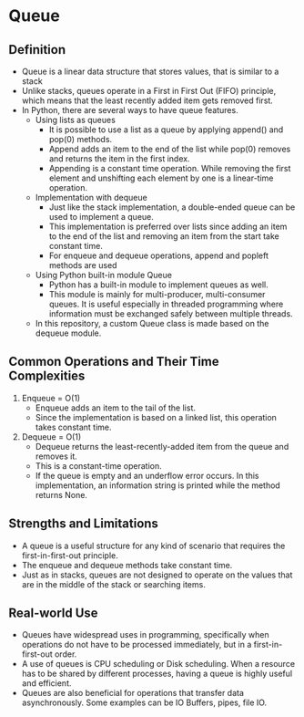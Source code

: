 # Queue

## Definition

- Queue is a linear data structure that stores values, that is similar to a stack
- Unlike stacks, queues operate in a First in First Out (FIFO) principle, which means that the least recently added item gets removed first.
- In Python, there are several ways to have queue features.
  - Using lists as queues
    - It is possible to use a list as a queue by applying append() and pop(0) methods.
    - Append adds an item to the end of the list while pop(0) removes and returns the item in the first index.
    - Appending is a constant time operation. While removing the first element and unshifting each element by one is a linear-time operation.
  - Implementation with dequeue
    - Just like the stack implementation, a double-ended queue can be used to implement a queue.
    - This implementation is preferred over lists since adding an item to the end of the list and removing an item from the start take constant time.
    - For enqueue and dequeue operations, append and popleft methods are used
  - Using Python built-in module Queue
    - Python has a built-in module to implement queues as well.
    - This module is mainly for multi-producer, multi-consumer queues. It is useful especially in threaded programming where information must be exchanged safely between multiple threads.
  - In this repository, a custom Queue class is made based on the dequeue module.

## Common Operations and Their Time Complexities

1. Enqueue = O(1)
   - Enqueue adds an item to the tail of the list.
   - Since the implementation is based on a linked list, this operation takes constant time.
2. Dequeue = O(1)
   - Dequeue returns the least-recently-added item from the queue and removes it.
   - This is a constant-time operation.
   - If the queue is empty and an underflow error occurs. In this implementation, an information string is printed while the method returns None.

## Strengths and Limitations

- A queue is a useful structure for any kind of scenario that requires the first-in-first-out principle.
- The enqueue and dequeue methods take constant time.
- Just as in stacks, queues are not designed to operate on the values that are in the middle of the stack or searching items.

## Real-world Use

- Queues have widespread uses in programming, specifically when operations do not have to be processed immediately, but in a first-in-first-out order.
- A use of queues is CPU scheduling or Disk scheduling. When a resource has to be shared by different processes, having a queue is highly useful and efficient.
- Queues are also beneficial for operations that transfer data asynchronously. Some examples can be IO Buffers, pipes, file IO.

